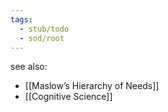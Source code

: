 ```yaml
---
tags:
  - stub/todo
  - sod/root
---
```

see also:
- [[Maslow’s Hierarchy of Needs]]
- [[Cognitive Science]]
